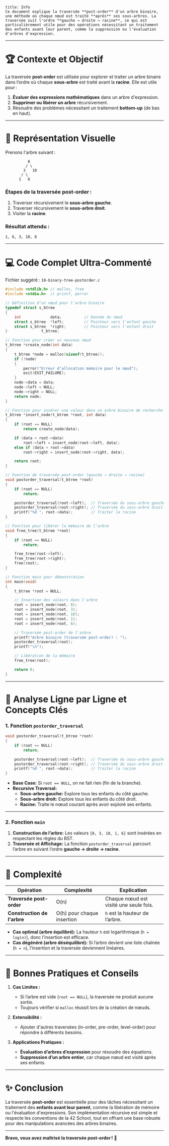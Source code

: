 ```ad-info
title: Info
Ce document explique la traversée **post-order** d'un arbre binaire, une méthode où chaque nœud est traité **après** ses sous-arbres. La traversée suit l'ordre **gauche → droite → racine**, ce qui est particulièrement utile pour des opérations nécessitant un traitement des enfants avant leur parent, comme la suppression ou l'évaluation d'arbres d'expression.
```

---

# 🏆 Contexte et Objectif

La traversée **post-order** est utilisée pour explorer et traiter un arbre binaire dans l’ordre où chaque **sous-arbre** est traité avant la **racine**. Elle est utile pour :

1. **Évaluer des expressions mathématiques** dans un arbre d'expression.
2. **Supprimer ou libérer un arbre** récursivement.
3. Résoudre des problèmes nécessitant un traitement **bottom-up** (de bas en haut).

---

# 🎨 Représentation Visuelle

Prenons l'arbre suivant :

```
          8
         / \
        3   10
       / \
      1   6
```

### Étapes de la traversée post-order :

1. Traverser récursivement le **sous-arbre gauche**.
2. Traverser récursivement le **sous-arbre droit**.
3. Visiter la **racine**.

### Résultat attendu :

```
1, 6, 3, 10, 8
```

---

# 💻 Code Complet Ultra-Commenté

Fichier suggéré : `18-binary-tree-postorder.c`

```c
#include <stdlib.h> // malloc, free
#include <stdio.h>  // printf, perror

// Définition d’un nœud pour l'arbre binaire
typedef struct s_btree
{
    int             data;          // Donnée du nœud
    struct s_btree  *left;         // Pointeur vers l'enfant gauche
    struct s_btree  *right;        // Pointeur vers l'enfant droit
}               t_btree;

// Fonction pour créer un nouveau nœud
t_btree *create_node(int data)
{
    t_btree *node = malloc(sizeof(t_btree));
    if (!node)
    {
        perror("Erreur d’allocation mémoire pour le nœud");
        exit(EXIT_FAILURE);
    }
    node->data = data;
    node->left = NULL;
    node->right = NULL;
    return node;
}

// Fonction pour insérer une valeur dans un arbre binaire de recherche
t_btree *insert_node(t_btree *root, int data)
{
    if (root == NULL)
        return create_node(data);

    if (data < root->data)
        root->left = insert_node(root->left, data);
    else if (data > root->data)
        root->right = insert_node(root->right, data);

    return root;
}

// Fonction de traversée post-order (gauche → droite → racine)
void postorder_traversal(t_btree *root)
{
    if (root == NULL)
        return;

    postorder_traversal(root->left);  // Traversée du sous-arbre gauche
    postorder_traversal(root->right); // Traversée du sous-arbre droit
    printf("%d ", root->data);        // Traiter la racine
}

// Fonction pour libérer la mémoire de l’arbre
void free_tree(t_btree *root)
{
    if (root == NULL)
        return;

    free_tree(root->left);
    free_tree(root->right);
    free(root);
}

// Fonction main pour démonstration
int main(void)
{
    t_btree *root = NULL;

    // Insertion des valeurs dans l'arbre
    root = insert_node(root, 8);
    root = insert_node(root, 3);
    root = insert_node(root, 10);
    root = insert_node(root, 1);
    root = insert_node(root, 6);

    // Traversée post-order de l'arbre
    printf("Arbre binaire (traversée post-order) : ");
    postorder_traversal(root);
    printf("\n");

    // Libération de la mémoire
    free_tree(root);

    return 0;
}
```

---

# 🔎 Analyse Ligne par Ligne et Concepts Clés

### **1. Fonction `postorder_traversal`**

```c
void postorder_traversal(t_btree *root)
{
    if (root == NULL)
        return;

    postorder_traversal(root->left);  // Traversée du sous-arbre gauche
    postorder_traversal(root->right); // Traversée du sous-arbre droit
    printf("%d ", root->data);        // Traiter la racine
}
```

- **Base Case:** Si `root == NULL`, on ne fait rien (fin de la branche).
- **Recursive Traversal:**
    - **Sous-arbre gauche:** Explore tous les enfants du côté gauche.
    - **Sous-arbre droit:** Explore tous les enfants du côté droit.
    - **Racine:** Traite le nœud courant après avoir exploré ses enfants.

---

### **2. Fonction `main`**

1. **Construction de l’arbre:** Les valeurs `{8, 3, 10, 1, 6}` sont insérées en respectant les règles du BST.
2. **Traversée et Affichage:** La fonction `postorder_traversal` parcourt l’arbre en suivant l’ordre **gauche → droite → racine**.

---

# 🧭 Complexité

|Opération|Complexité|Explication|
|---|---|---|
|**Traversée post-order**|O(n)|Chaque nœud est visité une seule fois.|
|**Construction de l'arbre**|O(h) pour chaque insertion|`h` est la hauteur de l’arbre.|

- **Cas optimal (arbre équilibré):** La hauteur `h` est logarithmique (`h = log(n)`), donc l'insertion est efficace.
- **Cas dégénéré (arbre déséquilibré):** Si l’arbre devient une liste chaînée (`h = n`), l’insertion et la traversée deviennent linéaires.

---

# 🧠 Bonnes Pratiques et Conseils

1. **Cas Limites :**
    
    - Si l’arbre est vide (`root == NULL`), la traversée ne produit aucune sortie.
    - Toujours vérifier si `malloc` réussit lors de la création de nœuds.
2. **Extensibilité :**
    
    - Ajouter d'autres traversées (in-order, pre-order, level-order) pour répondre à différents besoins.
3. **Applications Pratiques :**
    
    - **Évaluation d’arbres d’expression** pour résoudre des équations.
    - **Suppression d’un arbre entier**, car chaque nœud est visité après ses enfants.

---

# ✨ Conclusion

La traversée **post-order** est essentielle pour des tâches nécessitant un traitement des **enfants avant leur parent**, comme la libération de mémoire ou l'évaluation d'expressions. Son implémentation récursive est simple et respecte les conventions de la 42 School, tout en offrant une base robuste pour des manipulations avancées des arbres binaires.

---

**Bravo, vous avez maîtrisé la traversée post-order !** 🌳